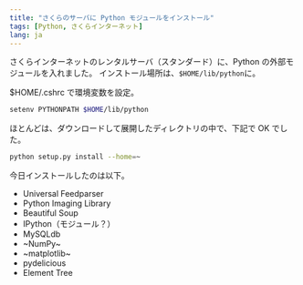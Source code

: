 ```yaml
---
title: "さくらのサーバに Python モジュールをインストール"
tags: [Python, さくらインターネット]
lang: ja
---
```


さくらインターネットのレンタルサーバ（スタンダード）に、Python の外部モジュールを入れました。
インストール場所は、`$HOME/lib/python`に。

\$HOME/.cshrc で環境変数を設定。

```sh
setenv PYTHONPATH $HOME/lib/python
```

ほとんどは、ダウンロードして展開したディレクトリの中で、下記で OK でした。

```sh
python setup.py install --home=~
```

今日インストールしたのは以下。

- Universal Feedparser
- Python Imaging Library
- Beautiful Soup
- IPython（モジュール？）
- MySQLdb
- ~NumPy~
- ~matplotlib~
- pydelicious
- Element Tree
